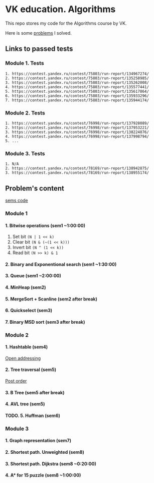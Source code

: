 # VK education. Algorithms

This repo stores my code for the Algorithms course by VK.

Here is some [problems](./task/) I solved.

## Links to passed tests

### Module 1. Tests

    1. https://contest.yandex.ru/contest/75803/run-report/134967274/
    2. https://contest.yandex.ru/contest/75803/run-report/135258985/
    3. https://contest.yandex.ru/contest/75803/run-report/135262008/
    4. https://contest.yandex.ru/contest/75803/run-report/135577441/
    5. https://contest.yandex.ru/contest/75803/run-report/135617864/
    6. https://contest.yandex.ru/contest/75803/run-report/135933296/
    7. https://contest.yandex.ru/contest/75803/run-report/135944174/

### Module 2. Tests

    1. https://contest.yandex.ru/contest/76998/run-report/137928089/
    2. https://contest.yandex.ru/contest/76998/run-report/137953221/
    3. https://contest.yandex.ru/contest/76998/run-report/138224876/
    4. https://contest.yandex.ru/contest/76998/run-report/137998794/
    5. ...

### Module 3. Tests

    1. N/A
    2. https://contest.yandex.ru/contest/78169/run-report/138942875/
    3. https://contest.yandex.ru/contest/78169/run-report/138955174/

## Problem's content

[sems code](https://github.com/Gloonix/algorithms_spring2025)

### Module 1

#### 1. Bitwise operations (sem1 ~1:00:00)

1. Set bit
`(N | 1 << k)`
2. Clear bit
`(N & (~(1 << k)))`
3. Invert bit
`(N ^ (1 << k))`
4. Read bit
`(N >> k) & 1`

#### 2. Binary and Exponentional search (sem1 ~1:30:00)

#### 3. Queue (sem1 ~2:00:00)

#### 4. MinHeap (sem2)

#### 5. MergeSort + Scanline (sem2 after break)

#### 6. Quickselect (sem3)

#### 7. Binary MSD sort (sem3 after break)

### Module 2

#### 1. Hashtable (sem4)

[Open addressing](https://en.wikipedia.org/wiki/Open_addressing)

#### 2. Tree traversal (sem5)

[Post order](https://en.wikipedia.org/wiki/Tree_traversal#Post-order,_LRN)

#### 3. B Tree (sem5 after break)

#### 4. AVL tree (sem5)

#### TODO. 5. Huffman (sem6)

### Module 3

#### 1. Graph representation (sem7)

#### 2. Shortest path. Unweighted (sem8)

#### 3. Shortest path. Dijkstra (sem8 ~0:20:00)

#### 4. A* for 15 puzzle (sem8 ~1:00:00)
